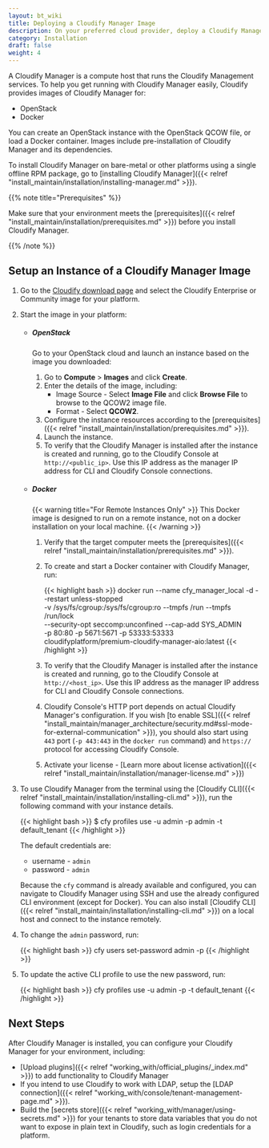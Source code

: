```yaml
---
layout: bt_wiki
title: Deploying a Cloudify Manager Image
description: On your preferred cloud provider, deploy a Cloudify Manager from an image.
category: Installation
draft: false
weight: 4
---
```

A Cloudify Manager is a compute host that runs the Cloudify Management services. To help you get running with Cloudify Manager easily, Cloudify provides images of Cloudify Manager for:

* OpenStack
* Docker

You can create an OpenStack instance with the OpenStack QCOW file, or load a Docker container. Images include pre-installation of Cloudify Manager and its dependencies.

To install Cloudify Manager on bare-metal or other platforms using a single offline RPM package, go to [installing Cloudify Manager]({{< relref "install_maintain/installation/installing-manager.md" >}}).

{{% note title="Prerequisites" %}}

Make sure that your environment meets the [prerequisites]({{< relref "install_maintain/installation/prerequisites.md" >}}) before you install Cloudify Manager.

{{% /note %}}

## Setup an Instance of a Cloudify Manager Image

1. Go to the [Cloudify download page](http://cloudify.co/download/) and select the Cloudify Enterprise or Community image for your platform.
1. Start the image in your platform:


    * ##### OpenStack

        Go to your OpenStack cloud and launch an instance based on the image you downloaded:

        1. Go to **Compute** > **Images** and click **Create**.
        1. Enter the details of the image, including:
            * Image Source - Select **Image File** and click **Browse File** to browse to the QCOW2 image file.
            * Format - Select **QCOW2**.
        1. Configure the instance resources according to the [prerequisites]({{< relref "install_maintain/installation/prerequisites.md" >}}).
        1. Launch the instance.
        1. To verify that the Cloudify Manager is installed after the instance is created and running, go to the Cloudify Console at `http://<public_ip>`. Use this IP address as the manager IP address for CLI and Cloudify Console connections.

    * ##### Docker
        {{< warning title="For Remote Instances Only" >}}
        This Docker image is designed to run on a remote instance, not on a docker installation on your local machine.
        {{< /warning >}}

        1. Verify that the target computer meets the [prerequisites]({{< relref "install_maintain/installation/prerequisites.md" >}}).

        1. To create and start a Docker container with Cloudify Manager, run:

            {{< highlight bash >}}
docker run --name cfy_manager_local -d --restart unless-stopped \
  -v /sys/fs/cgroup:/sys/fs/cgroup:ro --tmpfs /run --tmpfs /run/lock \
  --security-opt seccomp:unconfined --cap-add SYS_ADMIN \
  -p 80:80 -p 5671:5671 -p 53333:53333 \
  cloudifyplatform/premium-cloudify-manager-aio:latest
{{< /highlight >}}

        1. To verify that the Cloudify Manager is installed after the instance is created and running, go to the Cloudify Console at `http://<host_ip>`. Use this IP address as the manager IP address for CLI and Cloudify Console connections.

        1. Cloudify Console's HTTP port depends on actual Cloudify Manager's configuration.  If you wish [to enable SSL]({{< relref "install_maintain/manager_architecture/security.md#ssl-mode-for-external-communication" >}}), you should also start using `443` port (`-p 443:443` in the `docker run` command) and `https://` protocol for accessing Cloudify Console.

        1. Activate your license - [Learn more about license activation]({{< relref "install_maintain/installation/manager-license.md" >}})


1. To use Cloudify Manager from the terminal using the [Cloudify CLI]({{< relref "install_maintain/installation/installing-cli.md" >}}), run the following command with your instance details.

    {{< highlight bash >}}
    $ cfy profiles use <manager-ip> -u admin -p admin -t default_tenant
    {{< /highlight >}}

    The default credentials are:

    * username - `admin`
    * password - `admin`

    Because the `cfy` command is already available and configured, you can navigate to Cloudify Manager using SSH and use the already configured CLI environment (except for Docker). You can also install [Cloudify CLI]({{< relref "install_maintain/installation/installing-cli.md" >}}) on a local host and connect to the instance remotely.

1. To change the `admin` password, run:

    {{< highlight bash >}}
    cfy users set-password admin -p <new-password>
    {{< /highlight >}}

1. To update the active CLI profile to use the new password, run:

    {{< highlight bash >}}
    cfy profiles use <manager-ip> -u admin -p <the-new-password> -t default_tenant
    {{< /highlight >}}

## Next Steps

After Cloudify Manager is installed, you can configure your Cloudify Manager for your environment, including:

* [Upload plugins]({{< relref "working_with/official_plugins/_index.md" >}}) to add functionality to Cloudify Manager
* If you intend to use Cloudify to work with LDAP, setup the [LDAP connection]({{< relref "working_with/console/tenant-management-page.md" >}}).
* Build the [secrets store]({{< relref "working_with/manager/using-secrets.md" >}}) for your tenants to store data variables that you do not want to expose in plain text in Cloudify, such as login credentials for a platform.
